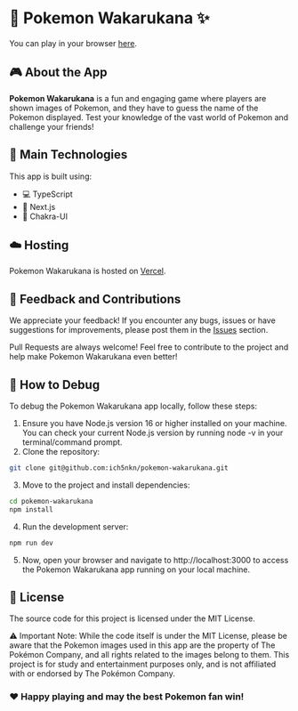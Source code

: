 # 👾 Pokemon Wakarukana ✨

You can play in your browser [here](https://pokemon-wakarukana.com).

## :video_game: About the App

**Pokemon Wakarukana** is a fun and engaging game where players are shown images of Pokemon, and they have to guess the name of the Pokemon displayed. Test your knowledge of the vast world of Pokemon and challenge your friends!

## :wrench: Main Technologies

This app is built using:

- :computer: TypeScript
- :triangular_ruler: Next.js
- :art: Chakra-UI

## :cloud: Hosting

Pokemon Wakarukana is hosted on [Vercel](https://vercel.com).

## :speech_balloon: Feedback and Contributions

We appreciate your feedback! If you encounter any bugs, issues or have suggestions for improvements, please post them in the [Issues](https://github.com/ich5nkn/pokemon-wakarukana/issues) section.

Pull Requests are always welcome! Feel free to contribute to the project and help make Pokemon Wakarukana even better!

## :bug: How to Debug

To debug the Pokemon Wakarukana app locally, follow these steps:

1. Ensure you have Node.js version 16 or higher installed on your machine. You can check your current Node.js version by running node -v in your terminal/command prompt.
2. Clone the repository:

```bash
git clone git@github.com:ich5nkn/pokemon-wakarukana.git
```

3. Move to the project and install dependencies:

```bash
cd pokemon-wakarukana
npm install
```

4. Run the development server:

```bash
npm run dev
```

5. Now, open your browser and navigate to http://localhost:3000 to access the Pokemon Wakarukana app running on your local machine.

## :scroll: License

The source code for this project is licensed under the MIT License.

:warning: Important Note: While the code itself is under the MIT License, please be aware that the Pokemon images used in this app are the property of The Pokémon Company, and all rights related to the images belong to them. This project is for study and entertainment purposes only, and is not affiliated with or endorsed by The Pokémon Company.

### :heart: Happy playing and may the best Pokemon fan win!
